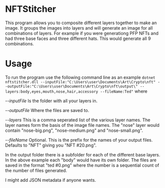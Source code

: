 # NFTStitcher

This program allows you to composite different layers together to make an image.  It groups the images into layers and will generate an image for all combinations of layers.  For example if you were generationg PFP NFTs and had three base faces and three different hats.  This would generate all 9 combinations.

# Usage
To run the program use the following command line as an example
```dotnet nftstitcher.dll --inputFile:"C:\Users\user\Documents\Art\Crypto\nft" --outputFile:"C:\Users\user\Documents\Art\Crypto\nft\output\" --layers:body,eyes,mouth,nose,hair,accessory --fileName:Ted"```
where

*--inputFile* Is the folder with all your layers in.

*--outputFile*  Where the files are saved to.

*--layers* This is a comma seperated list of the various layer names.  The layer names form the basis of the image file names.  The "nose" layer would contain "nose-big.png", "nose-medium.png" and "nose-small.png".

*--fileName* Optional.  This is the prefix for the names of your output files.  Defaults to "NFT" giving you "NFT #20.png".

In the output folder there is a subfolder for each of the different base layers.  In the above example each "body" would have its own folder.  The files are saved in the format "ted #0.png" where the number is a sequential count of the number of files generated.

I might add JSON metadata if anyone wants.
